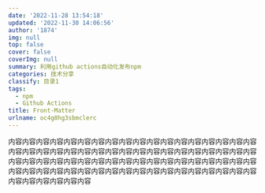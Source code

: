 ```yaml
---
date: '2022-11-28 13:54:18'
updated: '2022-11-30 14:06:56'
author: '1874'
img: null
top: false
cover: false
coverImg: null
summary: 利用github actions自动化发布npm
categories: 技术分享
classify: 目录1
tags:
  - npm
  - Github Actions
title: Front-Matter
urlname: oc4g8hg3sbmclerc
---
```

内容内容内容内容内容内容内容内容内容内容内容内容内容内容内容内容内容内容内容内容内容内容内容内容内容内容内容内容内容内容内容内容内容内容内容内容内容内容内容内容内容内容内容内容内容内容内容内容内容内容内容内容内容内容内容内容内容内容内容内容内容内容内容内容内容内容内容内容内容内容内容内容内容内容内容内容内容内容
